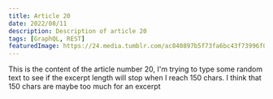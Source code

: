 ```yaml
---
title: Article 20
date: 2022/08/11
description: Description of article 20
tags: [GraphQL, REST]
featuredImage: https://24.media.tumblr.com/ac840897b5f73fa6bc43f73996f02572/tumblr_mrraat0H431st5lhmo1_1280.jpg
---
```


This is the content of the article number 20, I'm trying to type some random text to see if the excerpt length will stop when I reach 150 chars. I think that 150 chars are maybe too much for an excerpt
